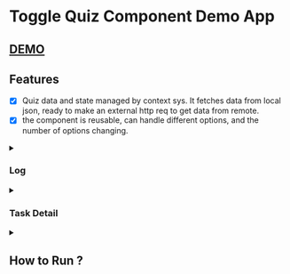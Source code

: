 # Toggle Quiz Component Demo App

## [DEMO](https://mgunsd.github.io/Toggle-Quiz-Card/)

## Features

- [x] Quiz data and state managed by context sys. It fetches data from local json, ready to make an external http req to get data from remote.
- [x] the component is reusable, can handle different options, and the number of options changing.

<details><summary><h3>Log</h3></summary>

- `npx create-react-app toggle-quiz typescript`
- `yarn add styled-components`
- `yarn add @types/styled-components gh-pages --dev`

```
"compilerOptions": {
  ...
    "baseUrl": "src"
  },
```

- `git commit -am "Project started based on CRA-typescript"`
- `git commit -am "Absolute path configured at tsconfig.json"`
- `git commit -m "Helper packages and devDependencies installed: styled-components gh-pages"`
- `git commit -m "Reusable containers constructed"`
- `git commit -m "Quiz Context & Theme Context constructed"`
- `git commit -m "Data quiz.json handled by QuizContext"`

</details>

<details><summary><h3>Task Detail</h3></summary>

## Coding Task

The task is to make a component using React. I video of how the component should work is attached.
The link to the zeplin project is here (you can use this to get styles for the component):[link](zpl.io/aR3rr0b)

### Requirements:

- [x] the component should be responsive down to 320px

- [x] some form of type checking should be used e.g. flow, propTypes, typescript

- the solution should lock once the correct answer is reached so the toggles can no longer be switched

- [x] the component should be reusable i.e. It should be designed so it can easily support the data presented changing e.g. a different scenario in which the question is: "What are the ideal conditions inside an office?" With toggle options of, for instance, (good pay, bad pay). (lot of meetings, less meetings), (free coffee, expensive coffee), (bear in office, dog in office). I.e. the options, and the number of options changing.
- [x] Ignore the navbar or footer just the toggles component itself
- [x] the toggles should animate between the two states (see attached video)
- [x] the background color should change in proportion to how "correct" the answer is (see video attached)

</details>

<details>
<summary> <h2>How to Run ?</h2>
</summary>

This project was bootstrapped with [Create React App](https://github.com/facebook/create-react-app).

## Available Scripts

In the project directory, you can run:

### `yarn start`

Runs the app in the development mode.<br />
Open [http://localhost:3000](http://localhost:3000) to view it in the browser.

The page will reload if you make edits.<br />
You will also see any lint errors in the console.

### `yarn test`

Launches the test runner in the interactive watch mode.<br />
See the section about [running tests](https://facebook.github.io/create-react-app/docs/running-tests) for more information.

### `yarn build`

Builds the app for production to the `build` folder.<br />
It correctly bundles React in production mode and optimizes the build for the best performance.

The build is minified and the filenames include the hashes.<br />
Your app is ready to be deployed!

See the section about [deployment](https://facebook.github.io/create-react-app/docs/deployment) for more information.

### `yarn eject`

**Note: this is a one-way operation. Once you `eject`, you can’t go back!**

If you aren’t satisfied with the build tool and configuration choices, you can `eject` at any time. This command will remove the single build dependency from your project.

Instead, it will copy all the configuration files and the transitive dependencies (webpack, Babel, ESLint, etc) right into your project so you have full control over them. All of the commands except `eject` will still work, but they will point to the copied scripts so you can tweak them. At this point you’re on your own.

You don’t have to ever use `eject`. The curated feature set is suitable for small and middle deployments, and you shouldn’t feel obligated to use this feature. However we understand that this tool wouldn’t be useful if you couldn’t customize it when you are ready for it.

## Learn More

You can learn more in the [Create React App documentation](https://facebook.github.io/create-react-app/docs/getting-started).

To learn React, check out the [React documentation](https://reactjs.org/).

</details>
